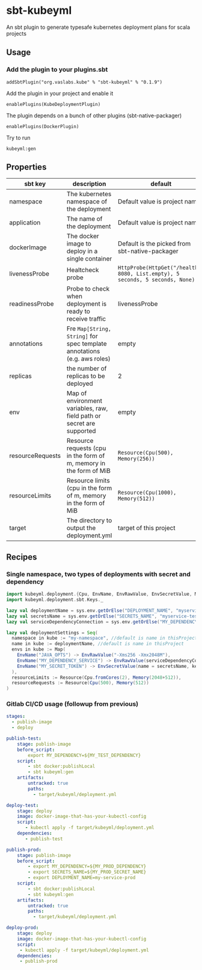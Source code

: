 # sbt-kubeyml
An sbt plugin to generate typesafe kubernetes deployment plans for scala projects

## Usage

### Add the plugin to your plugins.sbt
```
addSbtPlugin("org.vaslabs.kube" % "sbt-kubeyml" % "0.1.9")
```

Add the plugin in your project and enable it
```
enablePlugins(KubeDeploymentPlugin)
```
The plugin depends on a bunch of other plugins (sbt-native-packager)

```
enablePlugins(DockerPlugin)
```

Try to run

```
kubeyml:gen
```

## Properties

| sbt key  | description  | default  | 
|---|---|---|
| namespace  | The kubernetes namespace of the deployment   |  Default value is project name | 
|  application | The name of the deployment  |  Default value is project name  |
|  dockerImage | The docker image to deploy in a single container |  Default is the picked from sbt-native-packager |
| livenessProbe  | Healtcheck probe  | `HttpProbe(HttpGet("/health", 8080, List.empty), 5 seconds, 5 seconds, None)` |
| readinessProbe  |  Probe to check when deployment is ready to receive traffic  | livenessProbe  |
| annotations  | Fre `Map[String, String]` for spec template annotations (e.g. aws roles)  | empty  |
| replicas | the number of replicas to be deployed| 2 |
| env | Map of environment variables, raw, field path or secret are supported| empty |
| resourceRequests | Resource requests (cpu in the form of m, memory in the form of MiB |  `Resource(Cpu(500), Memory(256))` |
| resourceLimits | Resource limits (cpu in the form of m, memory in the form of MiB |  `Resource(Cpu(1000), Memory(512))` |
| target | The directory to output the deployment.yml | target of this project |

## Recipes

### Single namespace, two types of deployments with secret and dependency

```scala
import kubeyml.deployment.{Cpu, EnvName, EnvRawValue, EnvSecretValue, Memory, Resource}
import kubeyml.deployment.sbt.Keys._

lazy val deploymentName = sys.env.getOrElse("DEPLOYMENT_NAME", "myservice-test")
lazy val secretsName = sys.env.getOrElse("SECRETS_NAME", "myservice-test-secrets")
lazy val serviceDependencyConnection = sys.env.getOrElse("MY_DEPENDENCY", "https://localhost:8080")

lazy val deploymentSettings = Seq(
  namespace in kube := "my-namespace", //default is name in thisProject
  name in kube := deploymentName, //default is name in thisProject
  envs in kube := Map(
    EnvName("JAVA_OPTS") -> EnvRawValue("-Xms256 -Xmx2048M"),
    EnvName("MY_DEPENDENCY_SERVICE") -> EnvRawValue(serviceDependencyConnection),
    EnvName("MY_SECRET_TOKEN") -> EnvSecretValue(name = secretsName, key "my-token")
  ),
  resourceLimits := Resource(Cpu.fromCores(2), Memory(2048+512)),
  resourceRequests := Resource(Cpu(500), Memory(512))
)
```

### Gitlab CI/CD usage (followup from previous)

```yaml
stages:
  - publish-image
  - deploy

publish-test:
    stage: publish-image
    before_script:
        export MY_DEPENDENCY=${MY_TEST_DEPENDENCY}
    script:
        - sbt docker:publishLocal
        - sbt kubeyml:gen
    artifacts:
        untracked: true
        paths:
          - target/kubeyml/deployment.yml

deploy-test:
    stage: deploy
    image: docker-image-that-has-your-kubectl-config
    script:
       - kubectl apply -f target/kubeyml/deployment.yml
    dependencies:
       - publish-test

publish-prod:
    stage: publish-image
    before_script:
        - export MY_DEPENDENCY=${MY_PROD_DEPENDENCY}
        - export SECRETS_NAME=${MY_PROD_SECRET_NAME}
        - export DEPLOYMENT_NAME=my-service-prod
    script:
        - sbt docker:publishLocal
        - sbt kubeyml:gen
    artifacts:
        untracked: true
        paths:
          - target/kubeyml/deployment.yml

deploy-prod:
    stage: deploy
    image: docker-image-that-has-your-kubectl-config
    script:
     - kubectl apply -f target/kubeyml/deployment.yml
    dependencies:
     - publish-prod
```


